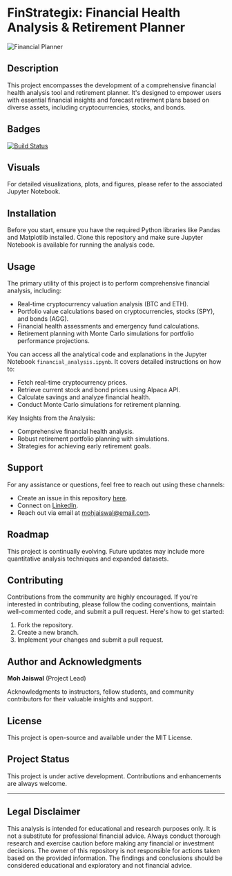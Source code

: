 # FinStrategix: Financial Health Analysis & Retirement Planner

![Financial Planner](https://mir-s3-cdn-cf.behance.net/project_modules/max_3840/e72e26180804253.65115fcd189b0.png)

## Description

This project encompasses the development of a comprehensive financial health analysis tool and retirement planner. It's designed to empower users with essential financial insights and forecast retirement plans based on diverse assets, including cryptocurrencies, stocks, and bonds.

## Badges

[![Build Status](https://img.shields.io/badge/Build-Passing-brightgreen)](https://github.com/your-username/financial-planner)

## Visuals

For detailed visualizations, plots, and figures, please refer to the associated Jupyter Notebook.

## Installation

Before you start, ensure you have the required Python libraries like Pandas and Matplotlib installed. Clone this repository and make sure Jupyter Notebook is available for running the analysis code.

## Usage

The primary utility of this project is to perform comprehensive financial analysis, including:

- Real-time cryptocurrency valuation analysis (BTC and ETH).
- Portfolio value calculations based on cryptocurrencies, stocks (SPY), and bonds (AGG).
- Financial health assessments and emergency fund calculations.
- Retirement planning with Monte Carlo simulations for portfolio performance projections.

You can access all the analytical code and explanations in the Jupyter Notebook `financial_analysis.ipynb`. It covers detailed instructions on how to:

- Fetch real-time cryptocurrency prices.
- Retrieve current stock and bond prices using Alpaca API.
- Calculate savings and analyze financial health.
- Conduct Monte Carlo simulations for retirement planning.

Key Insights from the Analysis:

- Comprehensive financial health analysis.
- Robust retirement portfolio planning with simulations.
- Strategies for achieving early retirement goals.

## Support

For any assistance or questions, feel free to reach out using these channels:

- Create an issue in this repository [here](https://github.com/mohjaiswal/FinStrategix/issues).
- Connect on [LinkedIn](https://www.linkedin.com/in/mohjaiswal).
- Reach out via email at mohjaiswal@email.com.

## Roadmap

This project is continually evolving. Future updates may include more quantitative analysis techniques and expanded datasets.

## Contributing

Contributions from the community are highly encouraged. If you're interested in contributing, please follow the coding conventions, maintain well-commented code, and submit a pull request. Here's how to get started:

1. Fork the repository.
2. Create a new branch.
3. Implement your changes and submit a pull request.

## Author and Acknowledgments

**Moh Jaiswal** (Project Lead)

Acknowledgments to instructors, fellow students, and community contributors for their valuable insights and support.

## License

This project is open-source and available under the MIT License.

## Project Status

This project is under active development. Contributions and enhancements are always welcome.

---

## Legal Disclaimer

This analysis is intended for educational and research purposes only. It is not a substitute for professional financial advice. Always conduct thorough research and exercise caution before making any financial or investment decisions. The owner of this repository is not responsible for actions taken based on the provided information. The findings and conclusions should be considered educational and exploratory and not financial advice.

